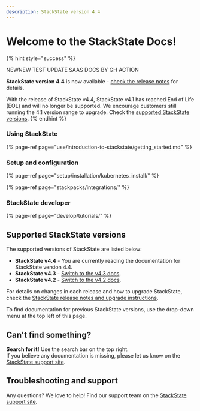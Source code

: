 ```yaml
---
description: StackState version 4.4
---
```


# Welcome to the StackState Docs!

{% hint style="success" %}

NEWNEW TEST UPDATE SAAS DOCS BY GH ACTION

**StackState version 4.4** is now available - [check the release notes](setup/upgrade-stackstate/sts-release-notes.md#stackstate-v44x) for details.

With the release of StackState v4.4, StackState v4.1 has reached End of Life \(EOL\) and will no longer be supported. We encourage customers still running the 4.1 version range to upgrade. Check the [supported StackState versions](#supported-stackstate-versions).
{% endhint %}

### Using StackState

{% page-ref page="use/introduction-to-stackstate/getting\_started.md" %}

### Setup and configuration

{% page-ref page="setup/installation/kubernetes\_install/" %}

{% page-ref page="stackpacks/integrations/" %}

### StackState developer

{% page-ref page="develop/tutorials/" %}

## Supported StackState versions

The supported versions of StackState are listed below:

* **StackState v4.4** - You are currently reading the documentation for StackState version 4.4.
* **StackState v4.3** - [Switch to the v4.3 docs](https://docs.stackstate.com/v/4.3/).
* **StackState v4.2** - [Switch to the v4.2 docs](https://docs.stackstate.com/v/4.2/).

For details on changes in each release and how to upgrade StackState, check the [StackState release notes and upgrade instructions](setup/upgrade-stackstate/).

To find documentation for previous StackState versions, use the drop-down menu at the top left of this page.

## Can't find something?

**Search for it!** Use the search bar on the top right.  
If you believe any documentation is missing, please let us know on the [StackState support site](http://support.stackstate.com/).

## Troubleshooting and support

Any questions? We love to help! Find our support team on the [StackState support site](http://support.stackstate.com/).

